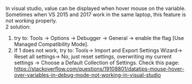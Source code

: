 In visual studio, value can be displayed when hover mouse on the variable.  
Sometimes when VS 2015 and 2017 work in the same laptop, this feature is not working properly.  
2 solution:  
1.  try to: Tools -> Options -> Debugger -> General -> enable the flag [Use Managed Compatibility Mode].  
2.  If 1 does not work, try to: Tools-> Import and Export Settings Wizard-> Reset all settings-> No, just reset settings, overwriting my current settings -> Choose a Default Collection of Settings.
Check this page: https://stackoverflow.com/questions/19108801/datatips-mouse-hover-over-variables-in-debug-mode-not-working-in-visual-studio 
